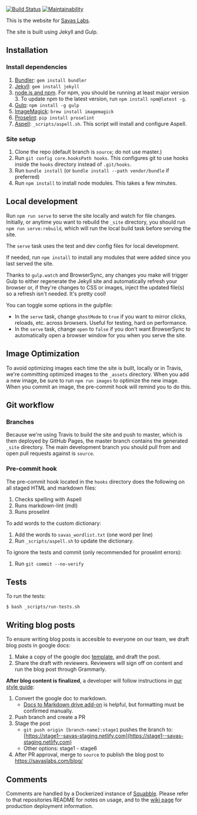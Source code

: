 [![Build Status](https://travis-ci.org/savaslabs/savaslabs.github.io.svg?branch=source)](https://travis-ci.org/savaslabs/savaslabs.github.io) [![Maintainability](https://api.codeclimate.com/v1/badges/c1e3bbe763eb557e9ad7/maintainability)](https://codeclimate.com/github/savaslabs/savaslabs.github.io/maintainability)

This is the website for [Savas Labs](https://savaslabs.com).

The site is built using Jekyll and Gulp.

## Installation

### Install dependencies

1. [Bundler](http://bundler.io): `gem install bundler`
2. [Jekyll](http://jekyllrb.com/docs/installation/): `gem install jekyll`
3. [node.js and npm](https://docs.npmjs.com/getting-started/installing-node). For npm, you should be running at least major version 3. To update npm to the latest version, run `npm install npm@latest -g`.
4. [Gulp](https://github.com/gulpjs/gulp): `npm install -g gulp`
5. [ImageMagick](http://www.imagemagick.org/script/index.php): `brew install imagemagick`
6. [Proselint](https://github.com/amperser/proselint/): `pip install proselint`
7. [Aspell](http://aspell.net/): `_scripts/aspell.sh`. This script will install and configure Aspell.

### Site setup

1. Clone the repo (default branch is `source`; do not use master.)
2. Run `git config core.hooksPath hooks`. This configures git to use hooks inside the `hooks` directory instead of `.git/hooks`.
3. Run `bundle install` (or `bundle install --path vendor/bundle` if preferred)
4. Run `npm install` to install node modules. This takes a few minutes.

## Local development

Run `npm run serve` to serve the site locally and watch for file
changes. Initially, or anytime you want to rebuild the `_site` directory, you
should run `npm run serve:rebuild`, which will run the local build task before
serving the site.

The `serve` task uses the test and dev config files for local development.

If needed, run `npm install` to install any modules that were added since you
last served the site.

Thanks to `gulp.watch` and BrowserSync, any changes you make will trigger Gulp
to either regenerate the Jekyll site and automatically refresh your browser or,
if they're changes to CSS or images, inject the updated file(s) so a refresh
isn't needed. It's pretty cool!

You can toggle some options in the gulpfile:

- In the `serve` task, change `ghostMode` to `true` if you want to mirror clicks,
reloads, etc. across browsers. Useful for testing, hard on performance.
- In the `serve` task, change `open` to `false` if you don't want BrowserSync to
automatically open a browser window for you when you serve the site.

## Image Optimization

To avoid optimizing images each time the site is built, locally or in Travis,
we're committing optimized images to the `_assets` directory. When you add a
new image, be sure to run `npm run images` to optimize the new image. When
you commit an image, the pre-commit hook will remind you to do this.

## Git workflow

### Branches

Because we're using Travis to build the site and push to master, which is then
deployed by GitHub Pages, the master branch contains the generated `_site`
directory. The main development branch you should pull from and open pull
requests against is `source`.

### Pre-commit hook

The pre-commit hook located in the `hooks` directory does the following on all staged HTML and markdown files:

1. Checks spelling with Aspell
2. Runs markdown-lint (mdl)
3. Runs proselint

To add words to the custom dictionary:

1. Add the words to `savas_wordlist.txt` (one word per line)
2. Run `_scripts/aspell.sh` to update the dictionary.

To ignore the tests and commit (only recommended for proselint errors):

1. Run `git commit --no-verify`

## Tests

To run the tests:

`$ bash _scripts/run-tests.sh`

## Writing blog posts
To ensure writing blog posts is accesible to everyone on our team, we draft blog posts in google docs:
1. Make a copy of the google doc [template](https://docs.google.com/document/d/1lT9YThBQduRzv6rb3wmlIu2KepoWoG3pgodYgZqy_iQ/edit?usp=sharing), and draft the post.
2. Share the draft with reviewers. Reviewers will sign off on content and run the blog post through Grammarly.

**After blog content is finalized**, a developer will follow instructions in [our style guide](https://savaslabs.com/styleguide/blog.html):
1. Convert the google doc to markdown.
    - [Docs to Markdown drive add-on](https://gsuite.google.com/marketplace/app/docs_to_markdown/700168918607) is helpful, but formatting must be confirmed manually. 
2. Push branch and create a PR
3. Stage the post
    - `git push origin [branch-name]:stage1` pushes the branch to: [https://stage1--savas-staging.netlify.com](https://stage1--savas-staging.netlify.com)
    - Other options: stage1 - stage6
4. After PR approval, merge to `source` to publish the blog post to https://savaslabs.com/blog/

## Comments

Comments are handled by a Dockerized instance of [Squabble](https://github.com/savaslabs/squabble). Please refer to that repositories README for notes on usage, and to the [wiki page](https://pm.savaslabs.com/projects/savaslabs/wiki/Squabble) for production deployment information.
